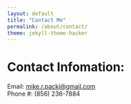 ```yaml
---
layout: default
title: "Contact Me"
permalink: /about/contact/
theme: jekyll-theme-hacker
---
```


# Contact Infomation:
Email: mike.r.packi@gmail.com  
Phone #: (856) 236-7884
